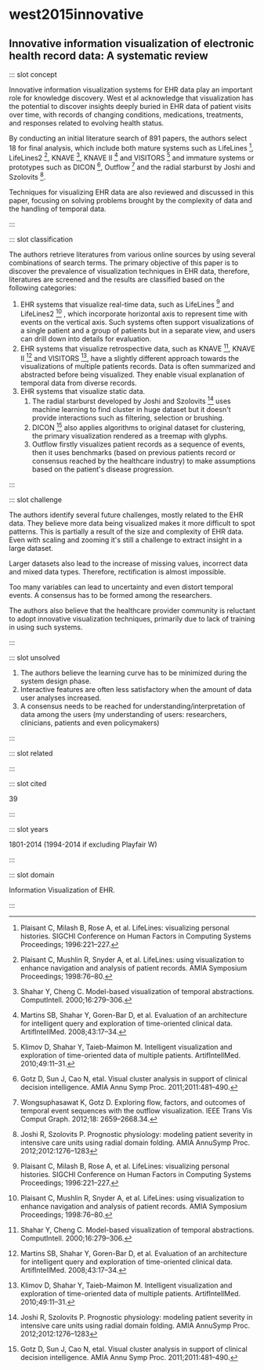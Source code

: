 # west2015innovative

## Innovative information visualization of electronic health record data: A systematic review

<Paper>

::: slot concept

Innovative information visualization systems for EHR data play an important role for knowledge discovery. West et al acknowledge that visualization has the potential to discover insights deeply buried in EHR data of patient visits over time, with records of changing conditions, medications, treatments, and responses related to evolving health status.

By conducting an initial literature search of 891 papers, the authors select 18 for final analysis, which include both mature systems such as LifeLines [^lifeline], LifeLines2 [^lifeline2], KNAVE [^knave], KNAVE II [^knave2] and VISITORS [^visitors] and immature systems or prototypes such as DICON [^dicon], Outflow [^outflow] and the radial starburst by Joshi and Szolovits [^starburst].

Techniques for visualizing EHR data are also reviewed and discussed in this paper, focusing on solving problems brought by the complexity of data and the handling of temporal data.

[^lifeline]: Plaisant C, Milash B, Rose A, et al. LifeLines: visualizing personal histories. SIGCHI Conference on Human Factors in Computing Systems Proceedings; 1996:221–227.
[^lifeline2]: Plaisant C, Mushlin R, Snyder A, et al. LifeLines: using visualization to enhance navigation and analysis of patient records. AMIA Symposium Proceedings; 1998:76–80.
[^knave]: Shahar Y, Cheng C. Model-based visualization of temporal abstractions. ComputIntell. 2000;16:279–306.
[^knave2]: Martins SB, Shahar Y, Goren-Bar D, et al. Evaluation of an architecture for intelligent query and exploration of time-oriented clinical data. ArtifIntellMed. 2008;43:17–34.
[^visitors]: Klimov D, Shahar Y, Taieb-Maimon M. Intelligent visualization and exploration of time-oriented data of multiple patients. ArtifIntellMed. 2010;49:11–31.
[^dicon]: Gotz D, Sun J, Cao N, etal. Visual cluster analysis in support of clinical decision intelligence. AMIA Annu Symp Proc. 2011;2011:481–490.
[^outflow]: Wongsuphasawat K, Gotz D. Exploring flow, factors, and outcomes of temporal event sequences with the outflow visualization. IEEE Trans Vis Comput Graph. 2012;18: 2659–2668.34.
[^starburst]: Joshi R, Szolovits P. Prognostic physiology: modeling patient severity in intensive care units using radial domain folding. AMIA AnnuSymp Proc. 2012;2012:1276–1283

:::

::: slot classification

The authors retrieve literatures from various online sources by using several combinations of search terms. The primary objective of this paper is to discover the prevalence of visualization techniques in EHR data, therefore, literatures are screened and the results are classified based on the following categories:

1. EHR systems that visualize real-time data, such as LifeLines [^lifeline] and LifeLines2 [^lifeline2] , which incorporate horizontal axis to represent time with events on the vertical axis. Such systems often support visualizations of a single patient and a group of patients but in a separate view, and users can drill down into details for evaluation.
1. EHR systems that visualize retrospective data, such as KNAVE [^knave], KNAVE II [^knave2] and VISITORS [^visitors], have a slightly different approach towards the visualizations of multiple patients records. Data is often summarized and abstracted before being visualized. They enable visual explanation of temporal data from diverse records.
1. EHR systems that visualize static data.
   1. The radial starburst developed by Joshi and Szolovits [^starburst] uses machine learning to find cluster in huge dataset but it doesn't provide interactions such as filtering, selection or brushing.
   1. DICON [^dicon] also applies algorithms to original dataset for clustering, the primary visualization rendered as a treemap with glyphs.
   1. Outflow firstly visualizes patient records as a sequence of events, then it uses benchmarks (based on previous patients record or consensus reached by the healthcare industry) to make assumptions based on the patient's disease progression.

:::

::: slot challenge

The authors identify several future challenges, mostly related to the EHR data. They believe more data being visualized makes it more difficult to spot patterns. This is partially a result of the size and complexity of EHR data. Even with scaling and zooming it's still a challenge to extract insight in a large dataset.

Larger datasets also lead to the increase of missing values, incorrect data and mixed data types. Therefore, rectification is almost impossible.

Too many variables can lead to uncertainty and even distort temporal events. A consensus has to be formed among the researchers.

The authors also believe that the healthcare provider community is reluctant to adopt innovative visualization techniques, primarily due to lack of training in using such systems.

:::

::: slot unsolved

1. The authors believe the learning curve has to be minimized during the system design phase.
1. Interactive features are often less satisfactory when the amount of data user analyses increased.
1. A consensus needs to be reached for understanding/interpretation of data among the users (my understanding of users: researchers, clinicians, patients and even policymakers)

:::

::: slot related

:::

::: slot cited

39

:::

::: slot years

1801-2014 (1994-2014 if excluding Playfair W)

:::

::: slot domain

Information Visualization of EHR.

:::

</Paper>
